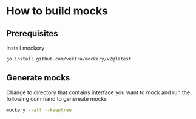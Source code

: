 # How to build mocks

## Prerequisites

Install mockery

```sh
go install github.com/vektra/mockery/v2@latest
```

## Generate mocks

Change to directory that contains interface you want to mock and run the following command to genereate mocks

```sh
mockery --all --keeptree
```